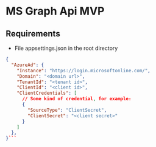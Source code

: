# MS Graph Api MVP

## Requirements

- File appsettings.json in the root directory
```json
{
  "AzureAd": {
    "Instance": "https://login.microsoftonline.com/",
    "Domain": "<domain url>",
    "TenantId": "<tenant id>",
    "ClientId": "<client id>",
    "ClientCredentials": [
      // Some kind of credential, for example:
      {
        "SourceType": "ClientSecret",
        "ClientSecret": "<client secret>"
      }
    ]
  },
}```
